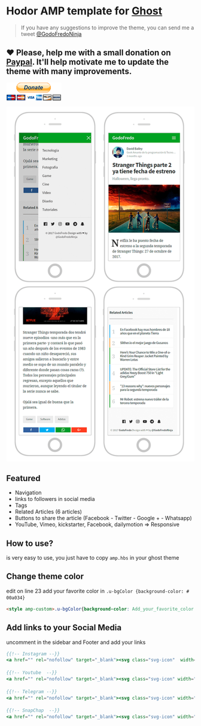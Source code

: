 # Hodor AMP template for [Ghost](https://github.com/tryghost/ghost/)

> If you have any suggestions to improve the theme,  you can send me a tweet [@GodoFredoNinja](https://goo.gl/y3aivK)

## ❤ Please, help me with a small donation on [Paypal](https://bit.ly/PayPal-GodoFredoNinja). It'll help motivate me to update the theme with many improvements.
[![](./donate.gif)](https://bit.ly/PayPal-GodoFredoNinja)

![](./screenshot.png)

## Featured

- Navigation
- links to followers in social media
- Tags
- Related Articles (6 articles)
- Buttons to share the article (Facebook - Twitter - Google + - Whatsapp)
- YouTube, Vimeo, kickstarter, Facebook, dailymotion => Responsive

## How to use?

is very easy to use, you just have to copy `amp.hbs` in your ghost theme


## Change theme color

edit on line 23 add your favorite color in `.u-bgColor {background-color: # 00a034}`

```html
<style amp-custom>.u-bgColor{background-color: Add_your_favorite_color }.........
```

## Add links to your Social Media

uncomment in the sidebar and Footer and add your links

```hbs
{{!-- Instagram --}}
<a href="" rel="nofollow" target="_blank"><svg class="svg-icon"  width="21" height="24" viewBox="0 0 21 24"><path d="M13.714 12c0-1.888-1.54-3.429-3.429-3.429s-3.429 1.54-3.429 3.429 1.54 3.429 3.429 3.429 3.429-1.54 3.429-3.429zM15.563 12c0 2.92-2.357 5.277-5.277 5.277s-5.277-2.357-5.277-5.277 2.357-5.277 5.277-5.277 5.277 2.357 5.277 5.277zM17.009 6.509c0 0.683-0.549 1.232-1.232 1.232s-1.232-0.549-1.232-1.232 0.549-1.232 1.232-1.232 1.232 0.549 1.232 1.232zM10.286 3.563c-1.5 0-4.714-0.121-6.067 0.415-0.469 0.188-0.817 0.415-1.179 0.777s-0.589 0.71-0.777 1.179c-0.536 1.353-0.415 4.567-0.415 6.067s-0.121 4.714 0.415 6.067c0.188 0.469 0.415 0.817 0.777 1.179s0.71 0.589 1.179 0.777c1.353 0.536 4.567 0.415 6.067 0.415s4.714 0.121 6.067-0.415c0.469-0.188 0.817-0.415 1.179-0.777s0.589-0.71 0.777-1.179c0.536-1.353 0.415-4.567 0.415-6.067s0.121-4.714-0.415-6.067c-0.188-0.469-0.415-0.817-0.777-1.179s-0.71-0.589-1.179-0.777c-1.353-0.536-4.567-0.415-6.067-0.415zM20.571 12c0 1.42 0.013 2.826-0.067 4.246-0.080 1.647-0.455 3.107-1.661 4.313s-2.665 1.58-4.313 1.661c-1.42 0.080-2.826 0.067-4.246 0.067s-2.826 0.013-4.246-0.067c-1.647-0.080-3.107-0.455-4.313-1.661s-1.58-2.665-1.661-4.313c-0.080-1.42-0.067-2.826-0.067-4.246s-0.013-2.826 0.067-4.246c0.080-1.647 0.455-3.107 1.661-4.313s2.665-1.58 4.313-1.661c1.42-0.080 2.826-0.067 4.246-0.067s2.826-0.013 4.246 0.067c1.647 0.080 3.107 0.455 4.313 1.661s1.58 2.665 1.661 4.313c0.080 1.42 0.067 2.826 0.067 4.246z"></path></svg></a>

{{!-- Youtube  --}}
<a href="" rel="nofollow" target="_blank"><svg class="svg-icon" width="24" height="24" viewBox="0 0 24 24"><path d="M9.522 15.107l6.482-3.348-6.482-3.388v6.737zM12 3.563c5.049 0 8.397 0.241 8.397 0.241 0.469 0.054 1.5 0.054 2.411 1.018 0 0 0.737 0.723 0.951 2.384 0.254 1.942 0.241 3.884 0.241 3.884v1.821s0.013 1.942-0.241 3.884c-0.214 1.647-0.951 2.384-0.951 2.384-0.911 0.951-1.942 0.951-2.411 1.004 0 0-3.348 0.254-8.397 0.254v0c-6.241-0.054-8.156-0.241-8.156-0.241-0.536-0.094-1.741-0.067-2.652-1.018 0 0-0.737-0.737-0.951-2.384-0.254-1.942-0.241-3.884-0.241-3.884v-1.821s-0.013-1.942 0.241-3.884c0.214-1.661 0.951-2.384 0.951-2.384 0.911-0.964 1.942-0.964 2.411-1.018 0 0 3.348-0.241 8.397-0.241v0z"></path></svg></a>

{{!-- Telegram --}}
<a href="" rel="nofollow" target="_blank"><svg class="svg-icon" width="24" height="24" viewBox="0 0 24 24"><path d="M15.924 17.504l1.969-9.281c0.174-0.817-0.295-1.138-0.83-0.938l-11.571 4.46c-0.79 0.308-0.777 0.75-0.134 0.951l2.96 0.924 6.871-4.326c0.321-0.214 0.616-0.094 0.375 0.121l-5.558 5.022-0.214 3.054c0.308 0 0.442-0.134 0.603-0.295l1.446-1.393 3 2.21c0.549 0.308 0.938 0.147 1.085-0.509zM24 12c0 6.629-5.371 12-12 12s-12-5.371-12-12 5.371-12 12-12 12 5.371 12 12z"></path></svg></a>

{{!-- SnapChap  --}}
<a href="" rel="nofollow" target="_blank"><svg class="svg-icon" width="22" height="24" viewBox="0 0 22 24"><path d="M11.357 1.714c2.411-0.027 4.406 1.326 5.411 3.496 0.308 0.656 0.362 1.674 0.362 2.397 0 0.857-0.067 1.701-0.121 2.558 0.107 0.054 0.254 0.094 0.375 0.094 0.482 0 0.884-0.362 1.366-0.362 0.455 0 1.112 0.321 1.112 0.857 0 1.286-2.692 1.045-2.692 2.17 0 0.201 0.080 0.388 0.161 0.576 0.643 1.406 1.862 2.759 3.308 3.362 0.348 0.147 0.696 0.228 1.071 0.308 0.241 0.054 0.375 0.228 0.375 0.469 0 0.911-2.317 1.286-2.933 1.379-0.268 0.415-0.067 1.393-0.777 1.393-0.549 0-1.098-0.174-1.688-0.174-0.281 0-0.563 0.013-0.83 0.067-1.594 0.268-2.129 1.982-4.741 1.982-2.518 0-3.121-1.714-4.674-1.982-0.281-0.054-0.563-0.067-0.844-0.067-0.603 0-1.179 0.201-1.661 0.201-0.75 0-0.522-0.991-0.804-1.42-0.616-0.094-2.933-0.469-2.933-1.379 0-0.241 0.134-0.415 0.375-0.469 0.375-0.080 0.723-0.161 1.071-0.308 1.433-0.589 2.679-1.955 3.308-3.362 0.080-0.188 0.161-0.375 0.161-0.576 0-1.125-2.705-0.911-2.705-2.156 0-0.522 0.616-0.857 1.085-0.857 0.415 0 0.83 0.348 1.353 0.348 0.147 0 0.295-0.027 0.429-0.094-0.054-0.844-0.121-1.688-0.121-2.545 0-0.723 0.054-1.754 0.362-2.411 1.179-2.545 3.174-3.469 5.839-3.496z"></path></svg></a>
```